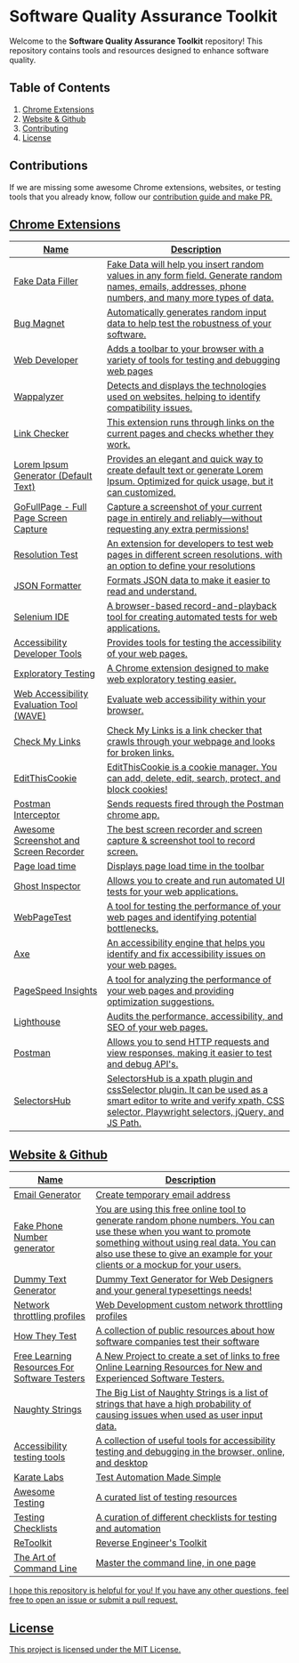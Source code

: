 # Software Quality Assurance Toolkit

Welcome to the **Software Quality Assurance Toolkit** repository! This repository contains tools and resources designed to enhance software quality.

## Table of Contents
1. [Chrome Extensions](#chrome-extensions)
2. [Website & Github](#website--github)
3. [Contributing](#contributions)
4. [License](#license)

## Contributions
If we are missing some awesome Chrome extensions, websites, or testing tools that you already know, follow our <a href="https://github.com/dedekharisma/software-quality-assurance-toolkit/blob/main/contributing.md">contribution guide</href> and make PR.

## Chrome Extensions
| Name | Description |
|--------|--------|
|<a href="https://chrome.google.com/webstore/detail/fake-data-a-form-filler-y/gchcfdihakkhjgfmokemfeembfokkajj">Fake Data Filler</a>    |Fake Data will help you insert random values in any form field. Generate random names, emails, addresses, phone numbers, and many more types of data.   |
|<a href="https://chrome.google.com/webstore/detail/bug-magnet/ocbgbejhmeapiniekihjlckojhgjmfbo">Bug Magnet</a>    |Automatically generates random input data to help test the robustness of your software.   |
|<a href="https://chrome.google.com/webstore/detail/web-developer/bfbameneiokkgbdmiekhjnmfkcnldhhm">Web Developer</a>    |Adds a toolbar to your browser with a variety of tools for testing and debugging web pages   |
|<a href="https://chrome.google.com/webstore/detail/wappalyzer/gppongmhjkpfnbhagpmjfkannfbllamg">Wappalyzer</a>    |Detects and displays the technologies used on websites, helping to identify compatibility issues.   |
|<a href="https://chrome.google.com/webstore/detail/link-checker/olcpkmmoifipcklgnphbhdhbpfniijmb">Link Checker</a>    |This extension runs through links on the current pages and checks whether they work.   |
|<a href="https://chrome.google.com/webstore/detail/lorem-ipsum-generator-def/mcdcbjjoakogbcopinefncmkcamnfkdb?hl=en">Lorem Ipsum Generator (Default Text)</a>    |Provides an elegant and quick way to create default text or generate Lorem Ipsum. Optimized for quick usage, but it can customized.   |
|<a href="https://chrome.google.com/webstore/detail/gofullpage-full-page-scre/fdpohaocaechififmbbbbbknoalclacl?hl=en">GoFullPage - Full Page Screen Capture</a>   |Capture a screenshot of your current page in entirely and reliably—without requesting any extra permissions!   |
|<a href="https://chrome.google.com/webstore/detail/resolution-test/idhfcdbheobinplaamokffboaccidbal?hl=en">Resolution Test</a>    |An extension for developers to test web pages in different screen resolutions, with an option to define your resolutions   |
|<a href="https://chrome.google.com/webstore/detail/json-formatter/bcjindcccaagfpapjjmafapmmgkkhgoa">JSON Formatter</a>    |Formats JSON data to make it easier to read and understand.   |
|<a href="https://chrome.google.com/webstore/detail/selenium-ide/mooikfkahbdckldjjndioackbalphokd">Selenium IDE</a>    |A browser-based record-and-playback tool for creating automated tests for web applications.   |
|<a href="https://chrome.google.com/webstore/detail/accessibility-developer-t/fpkknkljclfencbdbgkenhalefipecmb">Accessibility Developer Tools</a>    |Provides tools for testing the accessibility of your web pages.   |
|<a href="https://chrome.google.com/webstore/detail/exploratory-testing-chrom/khigmghadjljgjpamimgjjmpmlbgmekj">Exploratory Testing</a>    |A Chrome extension designed to make web exploratory testing easier.   |
|<a href="https://chrome.google.com/webstore/detail/wave-evaluation-tool/jbbplnpkjmmeebjpijfedlgcdilocofh">Web Accessibility Evaluation Tool (WAVE)</a>    |Evaluate web accessibility within your browser.   |
|<a href="https://chrome.google.com/webstore/detail/check-my-links/ojkcdipcgfaekbeaelaapakgnjflfglf?hl=en-GB">Check My Links</a>    |Check My Links is a link checker that crawls through your webpage and looks for broken links.   |
|<a href="https://chrome.google.com/webstore/detail/editthiscookie/fngmhnnpilhplaeedifhccceomclgfbg?hl=en">EditThisCookie</a>    |EditThisCookie is a cookie manager. You can add, delete, edit, search, protect, and block cookies!   |
|<a href="https://chrome.google.com/webstore/detail/postman-interceptor/aicmkgpgakddgnaphhhpliifpcfhicfo">Postman Interceptor</a>    |Sends requests fired through the Postman chrome app.   |
|<a href="https://chrome.google.com/webstore/detail/awesome-screenshot-and-sc/nlipoenfbbikpbjkfpfillcgkoblgpmj?hl=en">Awesome Screenshot and Screen Recorder</a>    |The best screen recorder and screen capture & screenshot tool to record screen.   |
|<a href="https://chrome.google.com/webstore/detail/page-load-time/fploionmjgeclbkemipmkogoaohcdbig?hl=en">Page load time</a>    |Displays page load time in the toolbar   |
|<a href="https://chrome.google.com/webstore/detail/ghost-inspector/blpcfgokakmgnkcojhhkbfbldkacnbeo">Ghost Inspector</a>    |Allows you to create and run automated UI tests for your web applications.   |
|<a href="https://chrome.google.com/webstore/detail/webpagetest/mttenoljmdbjhjlcgfnhbclghljfhbmd">WebPageTest</a>    |A tool for testing the performance of your web pages and identifying potential bottlenecks.   |
|<a href="https://chrome.google.com/webstore/detail/axe/lhdoppojpmngadmnindnejefpokejbdd">Axe</a>    |An accessibility engine that helps you identify and fix accessibility issues on your web pages.   |
|<a href="https://chrome.google.com/webstore/detail/pagespeed-insights/cdjggjbbgkbfcjhddkjpahddgoflcfhg">PageSpeed Insights</a>    |A tool for analyzing the performance of your web pages and providing optimization suggestions.   |
|<a href="https://chrome.google.com/webstore/detail/lighthouse/blipmdconlkpinefehnmjammfjpmpbjk">Lighthouse</a>    |Audits the performance, accessibility, and SEO of your web pages.   |
|<a href="https://chrome.google.com/webstore/detail/postman/fhbjgbiflinjbdggehcddcbncdddomop">Postman</a>    |Allows you to send HTTP requests and view responses, making it easier to test and debug API's.   |
|<a href="https://chrome.google.com/webstore/detail/selectorshub/ndgimibanhlabgdgjcpbbndiehljcpfh?hl=en">SelectorsHub</a>    |SelectorsHub is a xpath plugin and cssSelector plugin. It can be used as a smart editor to write and verify xpath, CSS selector, Playwright selectors, jQuery, and JS Path.   |

## Website & Github
| Name | Description |
|--------|--------|
|<a href="https://generator.email/">Email Generator</a>   |Create temporary email address  |
|<a href="https://randommer.io/Phone">Fake Phone Number generator</a>   |You are using this free online tool to generate random phone numbers. You can use these when you want to promote something without using real data. You can also use these to give an example for your clients or a mockup for your users.  |
|<a href="https://www.dummytextgenerator.com/">Dummy Text Generator</a>   |Dummy Text Generator for Web Designers and your general typesettings needs!  |
|<a href="https://gist.github.com/theodorosploumis/fd4086ee58369b68aea6b0782dc96a2e/">Network throttling profiles</a>    |Web Development custom network throttling profiles   |
|<a href="https://github.com/abhivaikar/howtheytest">How They Test</a>    |A collection of public resources about how software companies test their software   |
|<a href="https://github.com/PaulWaltersDev/FreeLearningResourcesForSoftwareTesters/">Free Learning Resources For Software Testers</a>    |A New Project to create a set of links to free Online Learning Resources for New and Experienced Software Testers.   |
|<a href="https://github.com/minimaxir/big-list-of-naughty-strings/">Naughty Strings</a>    |The Big List of Naughty Strings is a list of strings that have a high probability of causing issues when used as user input data.   |
|<a href="https://github.com/akikoo/accessibility-testing-tools/">Accessibility testing tools</a>    |A collection of useful tools for accessibility testing and debugging in the browser, online, and desktop   |
|<a href="https://github.com/karatelabs/karate/">Karate Labs</a>    |Test Automation Made Simple   |
|<a href="https://github.com/TheJambo/awesome-testing/">Awesome Testing</a>    |A curated list of testing resources   |
|<a href="https://github.com/automationhacks/testing-checklists/">Testing Checklists</a>    |A curation of different checklists for testing and automation   |
|<a href="https://github.com/mentebinaria/retoolkit/">ReToolkit</a>    |Reverse Engineer's Toolkit   |
|<a href="https://github.com/jlevy/the-art-of-command-line/">The Art of Command Line</a>    |Master the command line, in one page   |

I hope this repository is helpful for you! If you have any other questions, feel free to open an issue or submit a pull request.

## License
This project is licensed under the MIT License.
